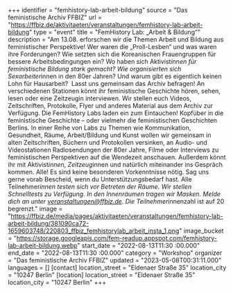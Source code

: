 +++
identifier = "femhistory-lab-arbeit-bildung"
source = "Das feministische Archiv FFBIZ"
url = "https://ffbiz.de/aktivitaeten/veranstaltungen/femhistory-lab-arbeit-bildung"
type = "event"
title = "FemHistory Lab: „Arbeit & Bildung“"
description = "Am 13.08. erforschen wir die Themen Arbeit und Bildung aus feministischer Perspektive!
Wer waren die „Proll-Lesben“ und was waren ihre Forderungen? Wie setzten sich die Koreanischen Frauengruppen für bessere Arbeitsbedingungen ein? Wo haben sich Aktivist*innen für feministische Bildung stark gemacht? Wie organisierten sich Sexarbeiter*innen in den 80er Jahren? Und warum gibt es eigentlich keinen Lohn für Hausarbeit? 
Lasst uns gemeinsam das Archiv befragen! An verschiedenen Stationen könnt ihr feministische Geschichte hören, sehen, lesen oder eine Zeitzeugin interviewen. Wir stellen euch Videos, Zeitschriften, Protokolle, Flyer und anderes Material aus dem Archiv zur Verfügung.
Die FemHistory Labs laden ein zum Eintauchen! Kopfüber in die feministische Geschichte – oder vielmehr die feministischen Geschichten Berlins. In einer Reihe von Labs zu Themen wie Kommunikation, Gesundheit, Räume, Arbeit/Bildung und Kunst wollen wir gemeinsam in alten Zeitschriften, Büchern und Protokollen versinken, an Audio- und Videostationen Radiosendungen der 80er Jahre, Filme oder Interviews zu feministischen Perspektiven auf die Wendezeit anschauen. Außerdem könnt ihr mit Aktivist*innen, Zeitzeug*innen und natürlich miteinander ins Gespräch kommen.
Alle! Es sind keine besonderen Vorkenntnisse nötig. Sag uns gerne vorab Bescheid, wenn du Unterstützungsbedarf hast.
Alle Teilnehmer*innen testen sich vor Betreten der Räume. Wir stellen Schnelltests zu Verfügung. In den Innenräumen tragen wir Masken.
Melde dich an unter veranstaltungen@ffbiz.de. Die Teilnehmer*innenzahl ist auf 20 begrenzt."
image = "https://ffbiz.de/media/pages/aktivitaeten/veranstaltungen/femhistory-lab-arbeit-bildung/381090ca72-1659603748/220803_ffbiz_femhistorylab_arbeit_insta_1.png"
image_bucket = "https://storage.googleapis.com/fem-readup.appspot.com/femhistory-lab-arbeit-bildung.webp"
start_date = "2022-08-13T11:30 :00.000"
end_date = "2022-08-13T11:30 :00.000"
category = "Workshop"
organizer = "Das feministische Archiv FFBIZ"
updated = "2023-05-08T00:31:11.000"
languages = []
[contact]
location_street = "Eldenaer Straße 35"
location_city = "10247 Berlin"
[location]
location_street = "Eldenaer Straße 35"
location_city = "10247 Berlin"
+++
